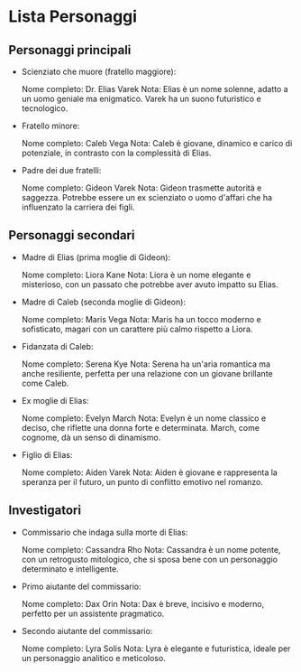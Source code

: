 # Lista Personaggi

## Personaggi principali

- Scienziato che muore (fratello maggiore):

    Nome completo: Dr. Elias Varek
    Nota: Elias è un nome solenne, adatto a un uomo geniale ma enigmatico. Varek ha un suono futuristico e tecnologico.

- Fratello minore:

    Nome completo: Caleb Vega
    Nota: Caleb è giovane, dinamico e carico di potenziale, in contrasto con la complessità di Elias.

- Padre dei due fratelli:

    Nome completo: Gideon Varek
    Nota: Gideon trasmette autorità e saggezza. Potrebbe essere un ex scienziato o uomo d'affari che ha influenzato la carriera dei figli.

## Personaggi secondari

- Madre di Elias (prima moglie di Gideon):

    Nome completo: Liora Kane
    Nota: Liora è un nome elegante e misterioso, con un passato che potrebbe aver avuto impatto su Elias.

- Madre di Caleb (seconda moglie di Gideon):

    Nome completo: Maris Vega
    Nota: Maris ha un tocco moderno e sofisticato, magari con un carattere più calmo rispetto a Liora.

- Fidanzata di Caleb:

    Nome completo: Serena Kye
    Nota: Serena ha un'aria romantica ma anche resiliente, perfetta per una relazione con un giovane brillante come Caleb.

- Ex moglie di Elias:

    Nome completo: Evelyn March
    Nota: Evelyn è un nome classico e deciso, che riflette una donna forte e determinata. March, come cognome, dà un senso di dinamismo.

- Figlio di Elias:

    Nome completo: Aiden Varek
    Nota: Aiden è giovane e rappresenta la speranza per il futuro, un punto di conflitto emotivo nel romanzo.

## Investigatori

- Commissario che indaga sulla morte di Elias:

    Nome completo: Cassandra Rho
    Nota: Cassandra è un nome potente, con un retrogusto mitologico, che si sposa bene con un personaggio determinato e intelligente.

- Primo aiutante del commissario:

    Nome completo: Dax Orin
    Nota: Dax è breve, incisivo e moderno, perfetto per un assistente pragmatico.

- Secondo aiutante del commissario:

    Nome completo: Lyra Solis
    Nota: Lyra è elegante e futuristica, ideale per un personaggio analitico e meticoloso.